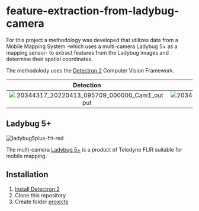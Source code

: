 # feature-extraction-from-ladybug-camera
For this project a methodology was developed that utilizes data from a Mobile Mapping System -which uses a multi-camera Ladybug 5+ as a mapping sensor- to extract features from the Ladybug images and determine their spatial coordinates.

The methodolody uses the [Detectron 2](https://github.com/facebookresearch/detectron2) Computer Vision Framework.

Detection             |  Mask
:-------------------------:|:-------------------------:
![20344317_20220413_095709_000000_Cam1_output](https://github.com/GElpida/feature-extraction-from-ladybug-camera/assets/162966788/4ce13c9e-8763-4742-9194-af0975926f1d) | ![20344317_20220413_095709_000000_Cam1_COCO_13_0_mask](https://github.com/GElpida/feature-extraction-from-ladybug-camera/assets/162966788/64a4e709-dcc8-4b80-a15b-5fe7dfd94445)

## Ladybug 5+
![ladybug5plus-frt-red](https://github.com/GElpida/feature-extraction-from-ladybug-camera/assets/162966788/83de8cfa-3f98-4303-8c37-20e5e7db9a97)

The multi-camera [Ladybug 5+](https://www.flir.com/products/ladybug5plus/?vertical=machine+vision&segment=iis) is a product of Teledyne FLIR suitable for mobile mapping.

## Installation 
1. [Install Detectron 2](https://haroonshakeel.medium.com/detectron2-setup-on-windows-10-and-linux-407e5382df1)
2. Clone this repository
3. Create folder [projects](projects.md)
